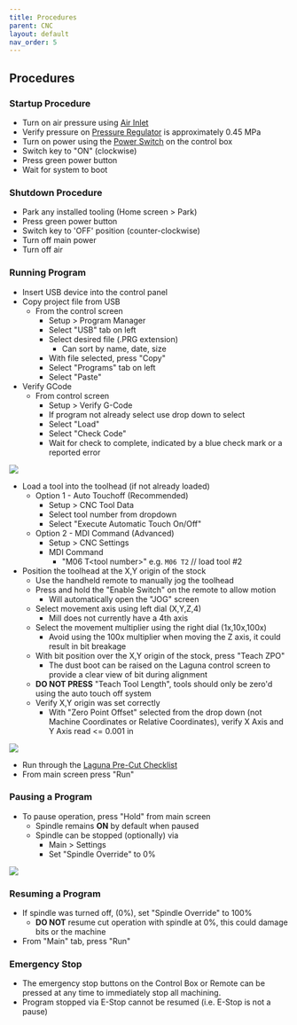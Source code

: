 ```yaml
---
title: Procedures
parent: CNC
layout: default
nav_order: 5
---
```

## Procedures

### Startup Procedure
- Turn on air pressure using [Air Inlet](hardware#air-inlet)
- Verify pressure on [Pressure Regulator](hardware#pressure-regulator) is approximately 0.45 MPa
- Turn on power using the [Power Switch](hardware#control-box) on the control box
- Switch key to "ON" (clockwise)
- Press green power button
- Wait for system to boot

### Shutdown Procedure
- Park any installed tooling (Home screen > Park)
- Press green power button
- Switch key to 'OFF' position (counter-clockwise)
- Turn off main power
- Turn off air

### Running Program
- Insert USB device into the control panel
- Copy project file from USB
	- From the control screen
		- Setup > Program Manager
		- Select "USB" tab on left
		- Select desired file (.PRG extension)
			- Can sort by name, date, size
		- With file selected, press "Copy"
		- Select "Programs" tab on left
		- Select "Paste"
- Verify GCode
	- From control screen
		- Setup > Verify G-Code
		- If program not already select use drop down to select
		- Select "Load"
		- Select "Check Code"
		- Wait for check to complete, indicated by a blue check mark or a reported error

![](../attachments/pxl_20240319_172848682.jpg)

- Load a tool into the toolhead (if not already loaded)
	- Option 1 - Auto Touchoff (Recommended)
		- Setup > CNC Tool Data 
		- Select tool number from dropdown
		- Select "Execute Automatic Touch On/Off"
	- Option 2 - MDI Command (Advanced)
		- Setup > CNC Settings
		- MDI Command
			- "M06 T\<tool number\>" e.g.  `M06 T2`  // load tool \#2
- Position the toolhead at the X,Y origin of the stock
	- Use the handheld remote to manually jog the toolhead
	- Press and hold the "Enable Switch" on the remote to allow motion
		- Will automatically open the "JOG" screen
	- Select movement axis using left dial (X,Y,Z,4)
		- Mill does not currently have a 4th axis
	- Select the movement multiplier using the right dial (1x,10x,100x)
		- Avoid using the 100x multiplier when moving the Z axis, it could result in bit breakage
	- With bit position over the X,Y origin of the stock, press "Teach ZPO"
		- The dust boot can be raised on the Laguna control screen to provide a clear view of bit during alignment
	- **DO NOT PRESS** "Teach Tool Length", tools should only be zero'd using the auto touch off system
	- Verify X,Y origin was set correctly
		- With "Zero Point Offset" selected from the drop down (not Machine Coordinates or Relative Coordinates), verify X Axis and Y Axis read <= 0.001 in

![](../attachments/pxl_20240319_173002852-1.jpg)

- Run through the [Laguna Pre-Cut Checklist](lagunaChecklist)
- From main screen press "Run"

### Pausing a Program
- To pause operation, press "Hold" from main screen
	- Spindle remains **ON** by default when paused
	- Spindle can be stopped (optionally) via
		- Main > Settings
		- Set "Spindle Override" to 0%

![](../attachments/pxl_20240319_173301916.jpg)

### Resuming a Program
- If spindle was turned off, (0%), set "Spindle Override" to 100%
    - **DO NOT** resume cut operation with spindle at 0%, this could damage bits or the machine
- From "Main" tab, press "Run" 

### Emergency Stop
- The emergency stop buttons on the Control Box or Remote can be pressed at any time to immediately stop all machining. 
- Program stopped via E-Stop cannot be resumed (i.e. E-Stop is not a pause)


